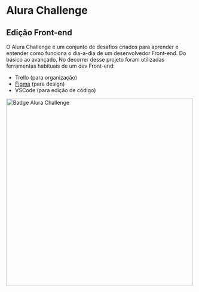 # Alura Challenge
## Edição Front-end

O Alura Challenge é um conjunto de desafios criados para aprender e entender como funciona o dia-a-dia de um desenvolvedor Front-end. Do básico ao avançado.
No decorrer desse projeto foram utilizadas ferramentas habituais de um dev Front-end:
* Trello (para organização)
* [Figma](https://www.figma.com/file/Ve4hpTfmMa7yAFneoGtGKD/Projects?node-id=17%3A3367&viewport=86%2C-1148%2C0.3736729025840759) (para design)
* VSCode (para edição de código)

<img
src="https://user-images.githubusercontent.com/79534537/151362564-4de90344-9b81-4da8-a490-3f613d5ab0c9.png"
alt="Badge Alura Challenge"
width="500">